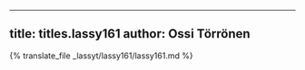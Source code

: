 
---
title: titles.lassy161
author: Ossi Törrönen
---
{% translate_file _lassyt/lassy161/lassy161.md %}